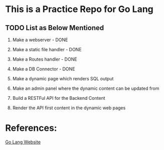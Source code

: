 # This is a Practice Repo for Go Lang

## TODO List as Below Mentioned

  1. Make a webserver - DONE

  2. Make a static file handler - DONE

  3. Make a Routes handler - DONE

  4. Make a DB Connector - DONE

  5. Make a dynamic page which renders SQL output

  6. Make an admin panel where the dynamic content can be updated from

  7. Build a RESTFul API for the Backend Content

  8. Render the API first content in the dynamic web pages


# References:
[Go Lang Website](https://golang.org/)
